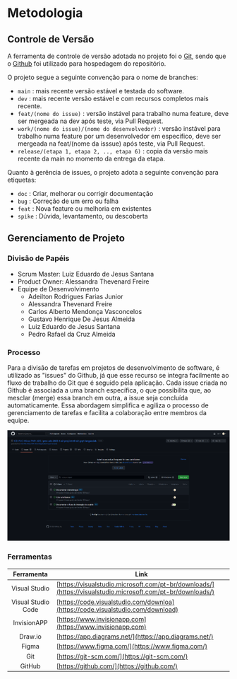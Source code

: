 
# Metodologia

## Controle de Versão

A ferramenta de controle de versão adotada no projeto foi o
[Git](https://git-scm.com/), sendo que o [Github](https://github.com)
foi utilizado para hospedagem do repositório.

O projeto segue a seguinte convenção para o nome de branches:

- `main` : mais recente versão estável e testada do software.
- `dev` : mais recente versão estável e com recursos completos mais recente.
- `feat/(nome do issue)` : versão instável para trabalho numa feature, deve ser mergeada na dev após teste, via Pull Request.
- `work/(nome do issue)/(nome do desenvolvedor)` : versão instável para trabalho numa feature por um desenvolvedor em especifico, deve ser mergeada na feat/(nome da isssue) após teste, via Pull Request.
- `release/(etapa 1, etapa 2, .., etapa 6)` : copia da versão mais recente da main no momento da entrega da etapa.

Quanto à gerência de issues, o projeto adota a seguinte convenção para
etiquetas:

- `doc` : Criar, melhorar ou corrigir documentação
- `bug` : Correção de um erro ou falha
- `feat` : Nova feature ou melhoria em existentes
- `spike` : Dúvida, levantamento, ou descoberta

## Gerenciamento de Projeto

### Divisão de Papéis

 - Scrum Master: Luiz Eduardo de Jesus Santana
 - Product Owner: Alessandra Thevenard Freire
 - Equipe de Desenvolvimento
    - Adeilton Rodrigues Farias Junior
    - Alessandra Thevenard Freire
    - Carlos Alberto Mendonça Vasconcelos
    - Gustavo Henrique De Jesus Almeida
    - Luiz Eduardo de Jesus Santana 
    - Pedro Rafael da Cruz Almeida

### Processo

Para a divisão de tarefas em projetos de desenvolvimento de software, é utilizado as "issues" do Github, já que esse recurso se integra facilmente ao fluxo de trabalho do Git que é seguido pela aplicação. Cada issue criada no Github é associada a uma branch específica, o que possibilita que, ao mesclar (merge) essa branch em outra, a issue seja concluída automaticamente. Essa abordagem simplifica e agiliza o processo de gerenciamento de tarefas e facilita a colaboração entre membros da equipe.

![Tela de issues](./Tela%20de%20issues.png)

### Ferramentas

|   **Ferramenta**   | **Link**                                                                                                   |
|:------------------:|------------------------------------------------------------------------------------------------------------|
|    Visual Studio   | [https://visualstudio.microsoft.com/pt-br/downloads/](https://visualstudio.microsoft.com/pt-br/downloads/) |
| Visual Studio Code | [https://code.visualstudio.com/downloa](https://code.visualstudio.com/download)                            |
|     InvisionAPP    | [https://www.invisionapp.com](https://www.invisionapp.com)                                                 |
|       Draw.io      | [https://app.diagrams.net/](https://app.diagrams.net/)                                                     |
|        Figma       | [https://www.figma.com/](https://www.figma.com/)                                                           |
|         Git        | [https://git-scm.com/](https://git-scm.com/)                                                               |
|       GitHub       | [https://github.com/](https://github.com/)                                                                 |
